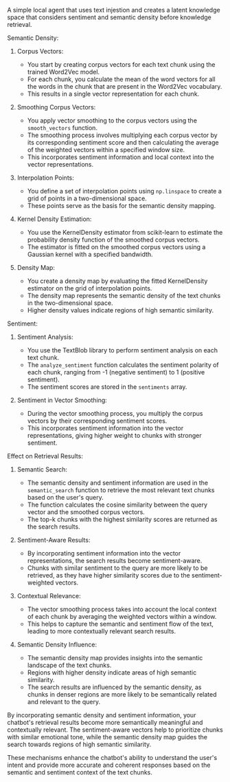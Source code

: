 A simple local agent that uses text injestion and creates a latent knowledge space that considers sentiment and semantic density before knowledge retrieval. 

Semantic Density:
1. Corpus Vectors:
   - You start by creating corpus vectors for each text chunk using the trained Word2Vec model.
   - For each chunk, you calculate the mean of the word vectors for all the words in the chunk that are present in the Word2Vec vocabulary.
   - This results in a single vector representation for each chunk.

2. Smoothing Corpus Vectors:
   - You apply vector smoothing to the corpus vectors using the `smooth_vectors` function.
   - The smoothing process involves multiplying each corpus vector by its corresponding sentiment score and then calculating the average of the weighted vectors within a specified window size.
   - This incorporates sentiment information and local context into the vector representations.

3. Interpolation Points:
   - You define a set of interpolation points using `np.linspace` to create a grid of points in a two-dimensional space.
   - These points serve as the basis for the semantic density mapping.

4. Kernel Density Estimation:
   - You use the KernelDensity estimator from scikit-learn to estimate the probability density function of the smoothed corpus vectors.
   - The estimator is fitted on the smoothed corpus vectors using a Gaussian kernel with a specified bandwidth.

5. Density Map:
   - You create a density map by evaluating the fitted KernelDensity estimator on the grid of interpolation points.
   - The density map represents the semantic density of the text chunks in the two-dimensional space.
   - Higher density values indicate regions of high semantic similarity.

Sentiment:
1. Sentiment Analysis:
   - You use the TextBlob library to perform sentiment analysis on each text chunk.
   - The `analyze_sentiment` function calculates the sentiment polarity of each chunk, ranging from -1 (negative sentiment) to 1 (positive sentiment).
   - The sentiment scores are stored in the `sentiments` array.

2. Sentiment in Vector Smoothing:
   - During the vector smoothing process, you multiply the corpus vectors by their corresponding sentiment scores.
   - This incorporates sentiment information into the vector representations, giving higher weight to chunks with stronger sentiment.

Effect on Retrieval Results:
1. Semantic Search:
   - The semantic density and sentiment information are used in the `semantic_search` function to retrieve the most relevant text chunks based on the user's query.
   - The function calculates the cosine similarity between the query vector and the smoothed corpus vectors.
   - The top-k chunks with the highest similarity scores are returned as the search results.

2. Sentiment-Aware Results:
   - By incorporating sentiment information into the vector representations, the search results become sentiment-aware.
   - Chunks with similar sentiment to the query are more likely to be retrieved, as they have higher similarity scores due to the sentiment-weighted vectors.

3. Contextual Relevance:
   - The vector smoothing process takes into account the local context of each chunk by averaging the weighted vectors within a window.
   - This helps to capture the semantic and sentiment flow of the text, leading to more contextually relevant search results.

4. Semantic Density Influence:
   - The semantic density map provides insights into the semantic landscape of the text chunks.
   - Regions with higher density indicate areas of high semantic similarity.
   - The search results are influenced by the semantic density, as chunks in denser regions are more likely to be semantically related and relevant to the query.

By incorporating semantic density and sentiment information, your chatbot's retrieval results become more semantically meaningful and contextually relevant. The sentiment-aware vectors help to prioritize chunks with similar emotional tone, while the semantic density map guides the search towards regions of high semantic similarity.

These mechanisms enhance the chatbot's ability to understand the user's intent and provide more accurate and coherent responses based on the semantic and sentiment context of the text chunks.

